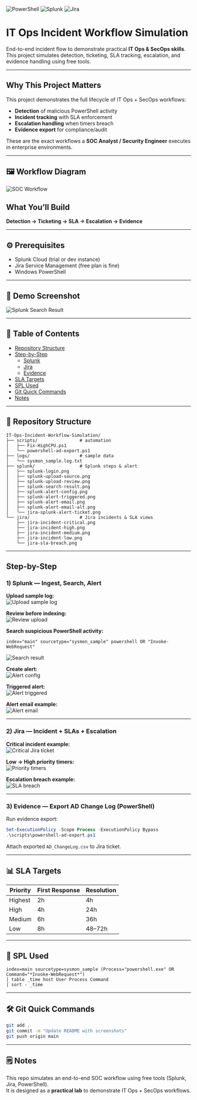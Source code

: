 ![PowerShell](https://img.shields.io/badge/PowerShell-5391FE?logo=powershell&logoColor=white)
![Splunk](https://img.shields.io/badge/Splunk-000000?logo=splunk&logoColor=white)
![Jira](https://img.shields.io/badge/Jira-0052CC?logo=jira&logoColor=white)

#  IT Ops Incident Workflow Simulation  

End-to-end incident flow to demonstrate practical **IT Ops & SecOps skills**.  
This project simulates detection, ticketing, SLA tracking, escalation, and evidence handling using free tools.  

---

##  Why This Project Matters
This project demonstrates the full lifecycle of IT Ops + SecOps workflows:
- **Detection** of malicious PowerShell activity
- **Incident tracking** with SLA enforcement
- **Escalation handling** when timers breach
- **Evidence export** for compliance/audit

These are the exact workflows a **SOC Analyst / Security Engineer** executes in enterprise environments. 

---
## 🖼️ Workflow Diagram
![SOC Workflow](docs/diagram.png)


##  What You’ll Build  
**Detection → Ticketing → SLA → Escalation → Evidence**  

---

## ⚙️ Prerequisites  
- Splunk Cloud (trial or dev instance)  
- Jira Service Management (free plan is fine)  
- Windows PowerShell  

---

## 📸 Demo Screenshot  
![Splunk Search Result](splunk/splunk-search-result.png)  

---

## 📑 Table of Contents  
- [Repository Structure](#-repository-structure)  
- [Step-by-Step](#-step-by-step)  
  - [Splunk](#1-splunk--ingest-search-alert)  
  - [Jira](#2-jira--incident--slas--escalation)  
  - [Evidence](#3-evidence--export-ad-change-log-powershell)  
- [SLA Targets](#-sla-targets)  
- [SPL Used](#-spl-used)  
- [Git Quick Commands](#-git-quick-commands)  
- [Notes](#-notes)  

---

## 📂 Repository Structure  
```text
IT-Ops-Incident-Workflow-Simulation/
├── scripts/                # automation
│   ├── Fix-HighCPU.ps1
│   └── powershell-ad-export.ps1
├── logs/                   # sample data
│   └── sysmon_sample.log.txt
├── splunk/                 # Splunk steps & alert
│   ├── splunk-login.png
│   ├── splunk-upload-source.png
│   ├── splunk-upload-review.png
│   ├── splunk-search-result.png
│   ├── splunk-alert-config.png
│   ├── splunk-alert-triggered.png
│   ├── splunk-alert-email.png
│   ├── splunk-alert-email-alt.png
│   └── jira-splunk-alert-ticket.png
└── jira/                   # Jira incidents & SLA views
    ├── jira-incident-critical.png
    ├── jira-incident-high.png
    ├── jira-incident-medium.png
    ├── jira-incident-low.png
    └── jira-sla-breach.png
```

---

##  Step-by-Step  

### 1) Splunk — Ingest, Search, Alert  
**Upload sample log:**  
![Upload sample log](splunk/splunk-upload-source.png)  

**Review before indexing:**  
![Review upload](splunk/splunk-upload-review.png)  

**Search suspicious PowerShell activity:**  
```spl
index="main" sourcetype="sysmon_sample" powershell OR "Invoke-WebRequest"
```  
![Search result](splunk/splunk-search-result.png)  

**Create alert:**  
![Alert config](splunk/splunk-alert-config.png)  

**Triggered alert:**  
![Alert triggered](splunk/splunk-alert-triggered.png)  

**Alert email example:**  
![Alert email](splunk/splunk-alert-email.png)  

---

### 2) Jira — Incident + SLAs + Escalation  
**Critical incident example:**  
![Critical Jira ticket](jira/jira-incident-critical.png)  

**Low → High priority timers:**  
![Priority timers](jira/jira-incident-high.png)  

**Escalation breach example:**  
![SLA breach](jira/jira-sla-breach.png)  

---

### 3) Evidence — Export AD Change Log (PowerShell)  
Run evidence export:  
```powershell
Set-ExecutionPolicy -Scope Process -ExecutionPolicy Bypass
.\scripts\powershell-ad-export.ps1
```  

Attach exported `AD_ChangeLog.csv` to Jira ticket.  

---

## 📊 SLA Targets  
| Priority | First Response | Resolution |  
|----------|----------------|------------|  
| Highest  | 2h             | 4h         |  
| High     | 4h             | 24h        |  
| Medium   | 6h             | 36h        |  
| Low      | 8h             | 48–72h     |  

---

## 🧩 SPL Used  
```spl
index=main sourcetype=sysmon_sample (Process="powershell.exe" OR Command="*Invoke-WebRequest*")
| table _time host User Process Command
| sort - _time
```  

---

## 🛠️ Git Quick Commands  
```bash
git add .
git commit -m "Update README with screenshots"
git push origin main
```  

---

## 🗒️ Notes  
This repo simulates an end-to-end SOC workflow using free tools (Splunk, Jira, PowerShell).  
It is designed as a **practical lab** to demonstrate IT Ops + SecOps workflows.  
